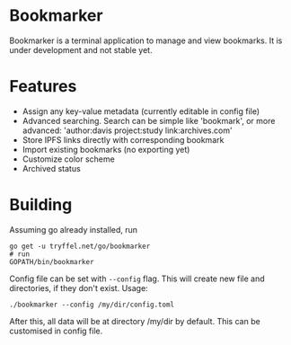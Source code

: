 # Bookmarker
Bookmarker is a terminal application to manage and view bookmarks. It is under development and not stable yet.

# Features
* Assign any key-value metadata (currently editable in config file) 
* Advanced searching. Search can be simple like 'bookmark', or more advanced: 'author:davis project:study link:archives.com'
* Store IPFS links directly with corresponding bookmark
* Import existing bookmarks (no exporting yet)
* Customize color scheme
* Archived status 

# Building
Assuming go already installed, run
```
go get -u tryffel.net/go/bookmarker
# run
GOPATH/bin/bookmarker
```

Config file can be set with ```--config``` flag. This will create new file and directories, if they don't exist. 
Usage:
```
./bookmarker --config /my/dir/config.toml
```

After this, all data will be at directory /my/dir by default. This can be customised in config file.
